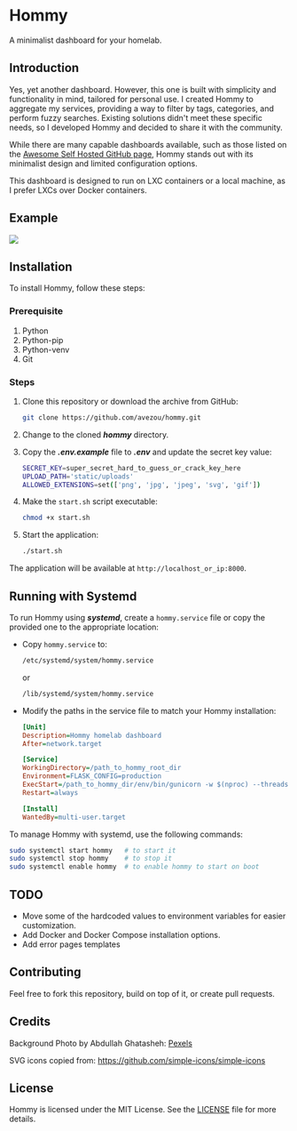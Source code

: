 # Hommy
A minimalist dashboard for your homelab.

## Introduction
Yes, yet another dashboard. However, this one is built with simplicity and functionality in mind, tailored for personal use. I created Hommy to aggregate my services, providing a way to filter by tags, categories, and perform fuzzy searches. Existing solutions didn't meet these specific needs, so I developed Hommy and decided to share it with the community.

While there are many capable dashboards available, such as those listed on the [Awesome Self Hosted GitHub page](https://github.com/awesome-selfhosted/awesome-selfhosted), Hommy stands out with its minimalist design and limited configuration options.

This dashboard is designed to run on LXC containers or a local machine, as I prefer LXCs over Docker containers.

## Example
![](https://github.com/avezou/hommy/blob/main/example.gif)

## Installation
To install Hommy, follow these steps:

### Prerequisite
1. Python
2. Python-pip
3. Python-venv
4. Git

   
### Steps
1. Clone this repository or download the archive from GitHub:
   ```bash
   git clone https://github.com/avezou/hommy.git
   ```

2. Change to the cloned **_hommy_** directory.

3. Copy the **_.env.example_** file to **_.env_** and update the secret key value:
   ```bash
   SECRET_KEY=super_secret_hard_to_guess_or_crack_key_here
   UPLOAD_PATH='static/uploads'
   ALLOWED_EXTENSIONS=set(['png', 'jpg', 'jpeg', 'svg', 'gif'])
   ```

4. Make the `start.sh` script executable:
   ```bash
   chmod +x start.sh
   ```

5. Start the application:
   ```bash
   ./start.sh
   ```

The application will be available at `http://localhost_or_ip:8000`.

## Running with Systemd
To run Hommy using **_systemd_**, create a `hommy.service` file or copy the provided one to the appropriate location:

- Copy `hommy.service` to:
  ```bash
  /etc/systemd/system/hommy.service
  ```
  or
  ```bash
  /lib/systemd/system/hommy.service
  ```

- Modify the paths in the service file to match your Hommy installation:
  ```ini
  [Unit]
  Description=Hommy homelab dashboard
  After=network.target

  [Service]
  WorkingDirectory=/path_to_hommy_root_dir
  Environment=FLASK_CONFIG=production
  ExecStart=/path_to_hommy_dir/env/bin/gunicorn -w $(nproc) --threads 2 --max-requests 2 app:app
  Restart=always

  [Install]
  WantedBy=multi-user.target
  ```

To manage Hommy with systemd, use the following commands:
```bash
sudo systemctl start hommy   # to start it
sudo systemctl stop hommy    # to stop it
sudo systemctl enable hommy  # to enable hommy to start on boot
```

## TODO
- Move some of the hardcoded values to environment variables for easier customization.
- Add Docker and Docker Compose installation options.
- Add error pages templates

## Contributing
Feel free to fork this repository, build on top of it, or create pull requests.

## Credits
Background Photo by Abdullah Ghatasheh: [Pexels](https://www.pexels.com/photo/calm-body-of-water-during-golden-hour-1631677/)

SVG icons copied from: https://github.com/simple-icons/simple-icons

## License
Hommy is licensed under the MIT License. See the [LICENSE](./LICENSE) file for more details.
